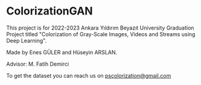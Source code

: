# ColorizationGAN

This project is for 2022-2023 Ankara Yıldırım Beyazıt University Graduation Project titled "Colorization of Gray-Scale Images, Videos and Streams using Deep Learning".

Made by Enes GÜLER and Hüseyin ARSLAN.

Advisor: M. Fatih Demirci

To get the dataset you can reach us on pscolorization@gmail.com

